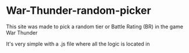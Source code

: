 # War-Thunder-random-picker
This site was made to pick a random tier or Battle Rating (BR) in the game War Thunder

It's very simple with a .js file where all the logic is located in